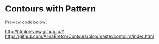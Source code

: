 # Contours with Pattern

Preview code below:

http://htmlpreview.github.io/?https://github.com/AnnaBreton/Contours/blob/master/contours/index.html

